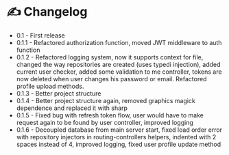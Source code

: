 # ✍ Changelog

* 0.1 - First release
* 0.1.1 - Refactored authorization function, moved JWT middleware to auth function
* 0.1.2 - Refactored logging system, now it supports context for file, changed the way repositories are created (uses typedi injection), added current user checker, added some validation to me controller, tokens are now deleted when user changes his password or email. Refactored profile upload methods.
* 0.1.3 - Better project structure
* 0.1.4 - Better project structure again, removed graphics magick dependence and replaced it with sharp
* 0.1.5 - Fixed bug with refresh token flow, user would have to make request again to be found by user controller, improved logging
* 0.1.6 - Decoupled database from main server start, fixed load order error with repository injectors in routing-controllers helpers, indented with 2 spaces instead of 4, improved logging, fixed user profile update method
